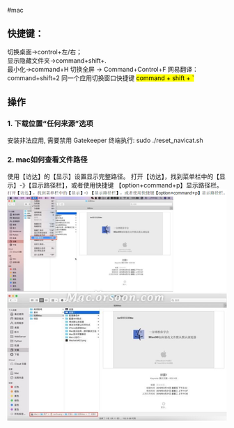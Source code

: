 #mac

## 快捷键：
切换桌面->control+左/右；  
显示隐藏文件夹->command+shift+.  
最小化->command+H
切换全屏 -> Command+Control+F
网易翻译： command+shift+2
同一个应用切换窗口快捷键 <mark>command + shift + `</mark>

## 操作
### 1. 下载位置“任何来源”选项
安装非法应用, 需要禁用 Gatekeeper
终端执行:  sudo ./reset_navicat.sh

### 2. mac如何查看文件路径
使用【访达】的【显示】设置显示完整路径。 打开【访达】，找到菜单栏中的【显示】-》【显示路径栏】，或者使用快捷键 【option+command+p】显示路径栏。
![](image/Pasted%20image%2020230302133228.png)
![](image/Pasted%20image%2020230302133320.png)